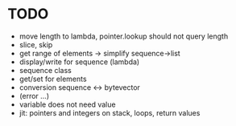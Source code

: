 TODO
====

* move length to lambda, pointer.lookup should not query length
* slice, skip
* get range of elements -> simplify sequence->list
* display/write for sequence (lambda)
* sequence class
* get/set for elements
* conversion sequence <-> bytevector
* (error ...)
* variable does not need value
* jit: pointers and integers on stack, loops, return values
